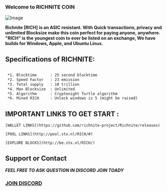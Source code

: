 ### Welcome to RICHNITE COIN 


![Image](https://cdn.discordapp.com/attachments/589835363091087385/589837465100222464/Picture100000000.png)

**Richnite [RICH] is an ASIC resistant.
With Quick transactions, privacy and unlimited Blocksize make this coin perfect for paying anyone, anywhere.
"RICH" is the youngest coin to ever be listed on an exchange, We have builds for Windows, Apple, and Ubuntu Linux.**


## Specifications of RICHNITE: 
```MARKDOWN

 *1. Blocktime      : 25 second blocktime
 *2. Speed Factor   : 23 emission
 *3. Total supply   : 10 trillion
 *4. Max Blocksize  : Unlimited
 *5. Algorithm      : Cryptonight Turtle algorithm  
 *6. Mined RICH     : Unlock windows is 5 (might be raised)

```

## IMPORTANT LINKS TO GET START :

```
[WALLET LINKS](https://github.com/richnite-project/Richnite/releases)

[POOL LINKS](http://pool.stx.nl/RICH/#)

[EXPLORE BLOCKS](http://be.stx.nl/RICH/)

```

## Support or Contact

***FEEL FREE TO ASK QUESTION IN DISCORD JOIN TOADY***

### [JOIN DISCORD](https://discord.gg/m7rdznM)
